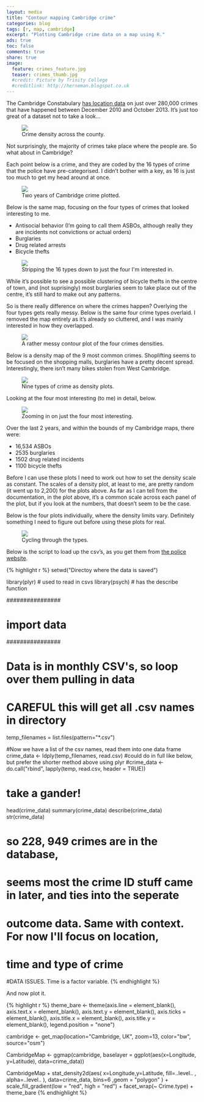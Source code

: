 ```yaml
---
layout: media
title: "Contour mapping Cambridge crime"
categories: blog
tags: [r, map, cambridge]
excerpt: "Plotting Cambridge crime data on a map using R."
ads: true
toc: false
comments: true
share: true
image:
  feature: crimes_feature.jpg
  teaser: crimes_thumb.jpg
  #credit: Picture by Trinity College
  #creditlink: http://herneman.blogspot.co.uk
---
```


The Cambridge Constabulary [has location data](http://data.police.uk/data/) on just over 280,000 crimes that have happened
 between December 2010 and October 2013. It’s just too great of a dataset not to take a look…

<figure>
	<a href="/images/crimes_1.png"><img src="/images/crimes_1.png"></a>
	<figcaption>Crime density across the county.</figcaption>
</figure>

Not surprisingly, the majority of crimes take place where the people are.
 So what about in Cambridge?

Each point below is a crime, and they are coded by the 16 types of crime that the police
 have pre-categorised. I didn’t bother with a key, as 16 is just too much to
 get my head around at once.

<figure>
	<a href="/images/crimes_2.png"><img src="/images/crimes_2.png"></a>
	<figcaption>Two years of Cambridge crime plotted.</figcaption>
</figure>

Below is the same map, focusing on the four types of crimes that looked interesting to me.

* Antisocial behavior (I’m going to call them ASBOs, although really they are incidents not convictions or actual orders)
* Burglaries
* Drug related arrests
* Bicycle thefts

<figure>
	<a href="/images/crimes_3.png"><img src="/images/crimes_3.png"></a>
	<figcaption>Stripping the 16 types down to just the four I'm interested in.</figcaption>
</figure>

While it’s possible to see a possible clustering of bicycle thefts in the centre of town,
 and (not suprisingly) most burglaries seem to take place out of the centre,
 it’s still hard to make out any patterns.

So is there really difference on where the crimes happen? Overlying the four types gets
 really messy. Below is the same four crime types overlaid. I removed the map entirely as
 it’s already so cluttered, and I was mainly interested in how they overlapped.

<figure>
	<a href="/images/crimes_4.png"><img src="/images/crimes_4.png"></a>
	<figcaption>A rather messy contour plot of the four crimes densities.</figcaption>
</figure>

Below is a density map of the 9 most common crimes. Shoplifting seems to be focused on the
 shopping malls, burglaries have a pretty decent spread. Interestingly,
 there isn’t many bikes stolen from West Cambridge.

<figure>
	<a href="/images/crimes_5.png"><img src="/images/crimes_5.png"></a>
	<figcaption>Nine types of crime as density plots.</figcaption>
</figure>

Looking at the four most interesting (to me) in detail, below.

<figure>
	<a href="/images/crimes_6.png"><img src="/images/crimes_6.png"></a>
	<figcaption>Zooming in on just the four most interesting.</figcaption>
</figure>

Over the last 2 years, and within the bounds of my Cambridge maps, there were:

* 16,534 ASBOs
* 2535 burglaries
* 1502 drug related incidents
* 1100 bicycle thefts

Before I can use these plots I need to work out how to set the density scale as constant.
 The scales of a density plot, at least to me, are pretty random (it went up to 2,200)
 for the plots above. As far as I can tell from the documentation, in the plot above,
 it’s a common scale across each panel of the plot, but if you look at the numbers,
 that doesn’t seem to be the case.

Below is the four plots individually, where the density limits vary. Definitely something
 I need to figure out before using these plots for real.

<figure>
	<a href="/images/crimes_7.gif"><img src="/images/crimes_7.gif"></a>
	<figcaption>Cycling through the types.</figcaption>
</figure>

Below is the script to load up the csv’s, as you get them from
 [the police website](http://data.police.uk/data/).

{% highlight r %}
setwd("Directoy where the data is saved")

library(plyr) # used to read in csvs
library(psych) # has the describe function

################
# import data  #
################

# Data is in monthly CSV's, so loop over them pulling in data

  # CAREFUL this will get all .csv names in directory
  temp_filenames = list.files(pattern="*.csv")

  #Now we have a list of the csv names, read them into one data frame
  crime_data <- ldply(temp_filenames, read.csv)
  #could do in full like below, but prefer the shorter method above using plyr
  #crime_data <- do.call("rbind", lapply(temp, read.csv, header = TRUE))

# take a gander!
  head(crime_data)
  summary(crime_data)
  describe(crime_data)
  str(crime_data)
  # so 228, 949 crimes are in the database,
  # seems most the crime ID stuff came in later, and ties into the seperate
  # outcome data. Same with context. For now I'll focus on location,
  # time and type of crime

  #DATA ISSUES. Time is a factor variable.
{% endhighlight %}

And now plot it.

{% highlight r %}
  theme_bare <- theme(axis.line = element_blank(),
                      axis.text.x = element_blank(),
                      axis.text.y = element_blank(),
                      axis.ticks = element_blank(),
                      axis.title.x = element_blank(),
                      axis.title.y = element_blank(),
                      legend.position = "none")

cambridge <- get_map(location="Cambridge, UK", zoom=13, color="bw", source="osm")

CambridgeMap <- ggmap(cambridge, baselayer = ggplot(aes(x=Longitude, y=Latitude),
                                                    data=crime_data))

CambridgeMap + stat_density2d(aes( x=Longitude,y=Latitude,
                                   fill=..level.. , alpha=..level.. ),
                              data=crime_data, bins=6 ,geom = "polygon" ) +
                              scale_fill_gradient(low = "red", high = "red") +
                              facet_wrap(~ Crime.type) + theme_bare
{% endhighlight %}
